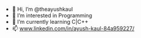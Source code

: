- 👋 Hi, I’m @theayushkaul
- 👀 I’m interested in Programming
- 🌱 I’m currently learning C|C++
- 📫 www.linkedin.com/in/ayush-kaul-84a959227/
<!---
theayushkaul/theayushkaul is a ✨ special ✨ repository because its `README.md` (this file) appears on your GitHub profile.
You can click the Preview link to take a look at your changes.
--->
